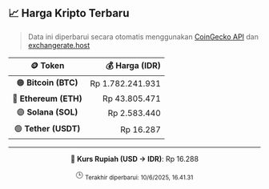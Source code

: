 

<!-- HARGA_KRIPTO -->
## 📈 Harga Kripto Terbaru

> Data ini diperbarui secara otomatis menggunakan [CoinGecko API](https://www.coingecko.com/) dan [exchangerate.host](https://exchangerate.host/)

<div align="center">

| 🪙 Token | 💰 Harga (IDR) |
|:------:|---------------:|
| 🟠 **Bitcoin (BTC)**   | Rp 1.782.241.931 |
| 🔵 **Ethereum (ETH)**  | Rp 43.805.471 |
| 🟣 **Solana (SOL)**    | Rp 2.583.440 |
| 🟢 **Tether (USDT)**   | Rp 16.287 |

---

💱 **Kurs Rupiah (USD → IDR)**: Rp 16.288

🕒 <sub>Terakhir diperbarui: 10/6/2025, 16.41.31</sub>

</div>
<!-- /HARGA_KRIPTO -->
